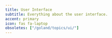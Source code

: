 ```yaml
---
title: User Interface
subtitle: Everything about the user interface.
accent: primary
icon: fas fa-laptop
obsoletes: ["/goland/topics/ui/"]
---
```


